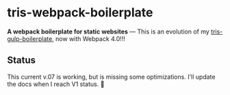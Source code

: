 # tris-webpack-boilerplate

__A webpack boilerplate for static websites__ — This is an evolution of my [tris-gulp-boilerplate](https://github.com/tr1s/tris-gulp-boilerplate), now with Webpack 4.0!!!

## Status

This current v.07 is working, but is missing some optimizations. I'll update the docs when I reach V1 status. 💌